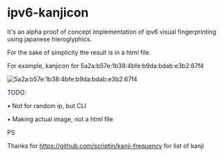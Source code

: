 # ipv6-kanjicon

It's an alpha proof of concept implementation of ipv6 visual fingerprinting using japanese hieroglyphics.

For the sake of simplicity the result is in a html file.

For example, kanjicon for 5a2a:b57e:1b38:4bfe:b9da:bdab:e3b2:67f4

![5a2a:b57e:1b38:4bfe:b9da:bdab:e3b2:67f4](https://i.imgur.com/BenjelN.png)

TODO:

• Not for random ip, but CLI

• Making actual image, not a html file


PS

Thanks for https://github.com/scriptin/kanji-frequency for list of kanji
